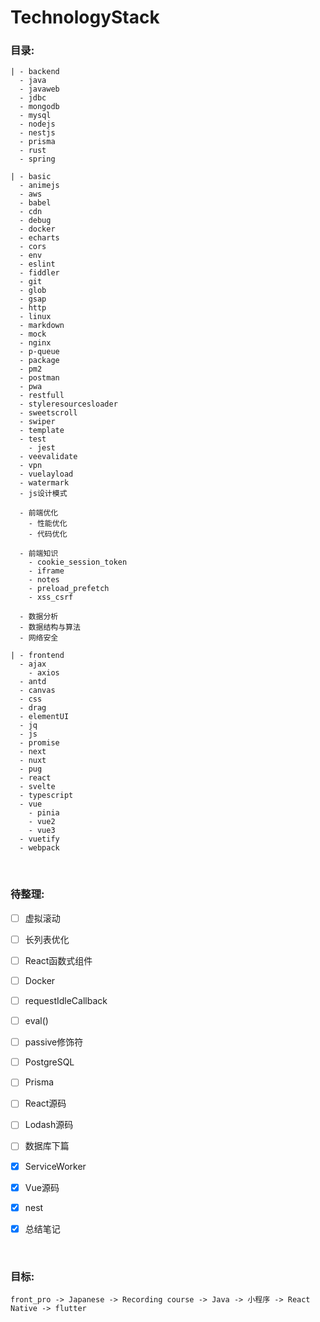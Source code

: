 # TechnologyStack

### 目录:

    | - backend
      - java
      - javaweb
      - jdbc
      - mongodb
      - mysql
      - nodejs
      - nestjs
      - prisma
      - rust
      - spring

    | - basic
      - animejs
      - aws
      - babel
      - cdn
      - debug
      - docker
      - echarts
      - cors
      - env
      - eslint
      - fiddler
      - git
      - glob
      - gsap
      - http
      - linux
      - markdown
      - mock
      - nginx
      - p-queue
      - package
      - pm2
      - postman
      - pwa
      - restfull
      - styleresourcesloader
      - sweetscroll
      - swiper
      - template
      - test
        - jest
      - veevalidate
      - vpn
      - vuelayload
      - watermark
      - js设计模式
      
      - 前端优化
        - 性能优化
        - 代码优化

      - 前端知识
        - cookie_session_token
        - iframe
        - notes
        - preload_prefetch
        - xss_csrf

      - 数据分析
      - 数据结构与算法
      - 网络安全

    | - frontend
      - ajax
        - axios
      - antd
      - canvas
      - css
      - drag
      - elementUI
      - jq
      - js
      - promise
      - next
      - nuxt
      - pug
      - react
      - svelte
      - typescript
      - vue
        - pinia
        - vue2
        - vue3
      - vuetify
      - webpack

<br>

### 待整理:
- [ ] 虚拟滚动
- [ ] 长列表优化
- [ ] React函数式组件 
- [ ] Docker
- [ ] requestIdleCallback
- [ ] eval()
- [ ] passive修饰符
- [ ] PostgreSQL
- [ ] Prisma
- [ ] React源码 
- [ ] Lodash源码
- [ ] 数据库下篇

- [x] ServiceWorker
- [x] Vue源码
- [x] nest
- [x] 总结笔记

<br>

### 目标:
```
front_pro -> Japanese -> Recording course -> Java -> 小程序 -> React Native -> flutter
```
